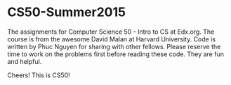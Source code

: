 # CS50-Summer2015

The assignments for Computer Science 50 - Intro to CS at Edx.org.
The course is from the awesome David Malan at Harvard University.
Code is written by Phuc Nguyen for sharing with other fellows. 
Please reserve the time to work on the problems first before reading these code. They are fun and helpful.

Cheers! This is CS50!
